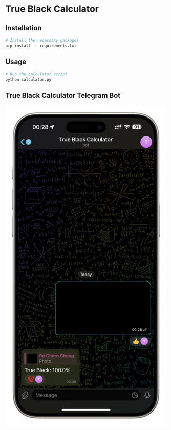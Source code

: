 # True Black Calculator

## Installation

```bash
# Install the necessary packages
pip install -r requirements.txt
```

## Usage

```bash
# Run the calculator script
python calculator.py
```

## True Black Calculator Telegram Bot

![True Black Calculator Telegram Bot](iFrameScreenshot.png)
